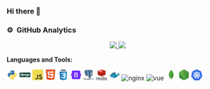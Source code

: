 ### Hi there 👋

<!--
**mh-firouzjaah/mh-firouzjaah** is a ✨ _special_ ✨ repository because its `README.md` (this file) appears on your GitHub profile.

Here are some ideas to get you started:

- 🔭 I’m currently working on ...
- 🌱 I’m currently learning ...
- 👯 I’m looking to collaborate on ...
- 🤔 I’m looking for help with ...
- 💬 Ask me about ...
- 📫 How to reach me: ...
- 😄 Pronouns: ...
- ⚡ Fun fact: ...
-->
### ⚙️ &nbsp;GitHub Analytics

<p align="center">
  <a href="#">
    <img height="180em" src="https://github-readme-stats-eight-theta.vercel.app/api?username=mh-firouzjaah&show_icons=true&theme=algolia&include_all_commits=true&count_private=true"/>
    <img height="180em" src="https://github-readme-stats-eight-theta.vercel.app/api/top-langs/?username=mh-firouzjaah&layout=compact&langs_count=8&theme=algolia"/>
  </a>
</p>

**Languages and Tools:**  

<p align="left">
<img src="https://raw.githubusercontent.com/devicons/devicon/master/icons/python/python-original.svg" alt="python" width="25" height="25" />
<img src="https://raw.githubusercontent.com/devicons/devicon/master/icons/django/django-original.svg" alt="django" width="25" height="25" />
<img src="https://raw.githubusercontent.com/devicons/devicon/master/icons/javascript/javascript-original.svg" alt="javascript" width="25" height="25" />
<img src="https://raw.githubusercontent.com/devicons/devicon/master/icons/html5/html5-original.svg" alt="html5" width="25" height="25" />
<img src="https://raw.githubusercontent.com/devicons/devicon/master/icons/css3/css3-original-wordmark.svg" alt="css3" width="25" height="25" />
<img src="https://raw.githubusercontent.com/devicons/devicon/master/icons/bootstrap/bootstrap-plain.svg" alt="bootstrap" width="25" height="25" />
<img src="https://raw.githubusercontent.com/devicons/devicon/master/icons/postgresql/postgresql-original-wordmark.svg" alt="postgresql" width="25" height="25" />
<img src="https://raw.githubusercontent.com/devicons/devicon/master/icons/redis/redis-original-wordmark.svg" alt="redis" width="25" height="25" />
<img src="https://raw.githubusercontent.com/devicons/devicon/master/icons/docker/docker-original.svg" alt="Docker" width="25" height="25" />
<img src="https://raw.githubusercontent.com/devicons/devicon/master/icons/nginx/nginx-orginal.svg" alt="nginx" width="25" height="25" />
<img src="https://camo.githubusercontent.com/c8f91d18976e27123643a926a2588b8d931a0292fd0b6532c3155379e8591629/68747470733a2f2f7675656a732e6f72672f696d616765732f6c6f676f2e706e67" alt="vue" width="25" height="25" />
<img src="https://raw.githubusercontent.com/devicons/devicon/master/icons/mongodb/mongodb-original.svg" alt="mongodb" width="25" height="25" />
<img src="https://raw.githubusercontent.com/devicons/devicon/master/icons/nodejs/nodejs-original.svg" alt="nodejs" width="25" height="25" />
<img src="https://raw.githubusercontent.com/kubernetes/kubernetes/master/logo/logo.png" alt="Kubernetes" width="25" height="25" />
</p>
